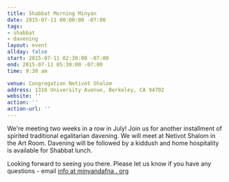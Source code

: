 ```yaml
---
title: Shabbat Morning Minyan
date: 2015-07-11 00:00:00 -07:00
tags:
- shabbat
- davening
layout: event
allday: false
start: 2015-07-11 02:30:00 -07:00
end: 2015-07-11 05:30:00 -07:00
time: 9:30 am

venue: Congregation Netivot Shalom
address: 1316 University Avenue, Berkeley, CA 94702
website: ''
action: ''
action-url: ''
---
```


We're meeting two weeks in a row in July! Join us for another installment of spirited traditional egalitarian davening. We will meet at Netivot Shalom in the Art Room. Davening will be followed by a kiddush and home hospitality is available for Shabbat lunch. 

Looking forward to seeing you there. Please let us know if you have any questions - email [info at minyandafna . org](javascript:void&#40;location.href=)